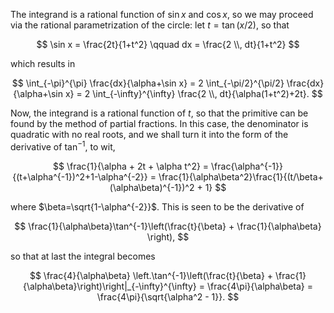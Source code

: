 The integrand is a rational function of $\sin x$ and $\cos x$, so we may proceed via the rational parametrization of the circle: let $t = \tan(x/2)$, so that 

$$
\sin x = \frac{2t}{1+t^2} \qquad dx = \frac{2 \\, dt}{1+t^2}
$$

which results in

$$
\int_{-\pi}^{\pi} \frac{dx}{\alpha+\sin x} = 2 \int_{-\pi/2}^{\pi/2} \frac{dx}{\alpha+\sin x} = 2 \int_{-\infty}^{\infty} \frac{2 \\, dt}{\alpha(1+t^2)+2t}.
$$

Now, the integrand is a rational function of $t$, so that the primitive can be found by the method of partial fractions. In this case, the denominator is quadratic with no real roots, and we shall turn it into the form of the derivative of $\tan^{-1}$, to wit,

$$
\frac{1}{\alpha + 2t + \alpha t^2} = \frac{\alpha^{-1}}{(t+\alpha^{-1})^2+1-\alpha^{-2}} = \frac{1}{\alpha\beta^2}\frac{1}{(t/\beta+(\alpha\beta)^{-1})^2 + 1}
$$

where $\beta=\sqrt{1-\alpha^{-2}}$. This is seen to be the derivative of 

$$
\frac{1}{\alpha\beta}\tan^{-1}\left(\frac{t}{\beta} + \frac{1}{\alpha\beta} \right),
$$

so that at last the integral becomes

$$
\frac{4}{\alpha\beta} \left.\tan^{-1}\left(\frac{t}{\beta} + \frac{1}{\alpha\beta}\right)\right|_{-\infty}^{\infty} = \frac{4\pi}{\alpha\beta} = \frac{4\pi}{\sqrt{\alpha^2 - 1}}.
$$
